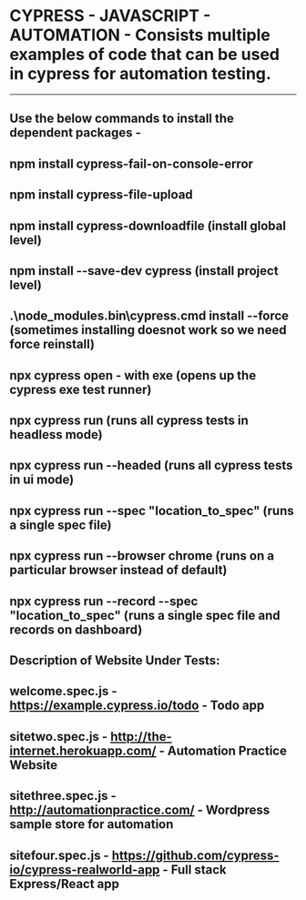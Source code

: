 # CYPRESS - JAVASCRIPT - AUTOMATION - Consists multiple examples of code that can be used in cypress for automation testing.
--------------------------------------------------------------------------------------------------------------
Use the below commands to install the dependent packages - 
--------------------------------------------------------------------------------------------------------------
npm install cypress-fail-on-console-error 
--------------------------------------------------------------------------------------------------------------
npm install cypress-file-upload
--------------------------------------------------------------------------------------------------------------
npm install cypress-downloadfile (install global level)
--------------------------------------------------------------------------------------------------------------
npm install --save-dev cypress (install project level)
--------------------------------------------------------------------------------------------------------------
.\node_modules\.bin\cypress.cmd install --force (sometimes installing doesnot work so we need force reinstall)
--------------------------------------------------------------------------------------------------------------
npx cypress open - with exe (opens up the cypress exe test runner)
--------------------------------------------------------------------------------------------------------------
npx cypress run   (runs all cypress tests in headless mode)
--------------------------------------------------------------------------------------------------------------
npx cypress run --headed   (runs all cypress tests in ui mode)
--------------------------------------------------------------------------------------------------------------
npx cypress run --spec "location_to_spec" (runs a single spec file)
--------------------------------------------------------------------------------------------------------------
npx cypress run --browser chrome (runs on a particular browser instead of default)
--------------------------------------------------------------------------------------------------------------
npx cypress run  --record --spec "location_to_spec" (runs a single spec file and records on dashboard)
--------------------------------------------------------------------------------------------------------------

Description of Website Under Tests:
--------------------------------------------------------------------------------------------------------------
welcome.spec.js -  https://example.cypress.io/todo - Todo app
--------------------------------------------------------------------------------------------------------------
sitetwo.spec.js - http://the-internet.herokuapp.com/ - Automation Practice Website
--------------------------------------------------------------------------------------------------------------
sitethree.spec.js - http://automationpractice.com/ - Wordpress sample store for automation
--------------------------------------------------------------------------------------------------------------
sitefour.spec.js - https://github.com/cypress-io/cypress-realworld-app - Full stack Express/React app 
--------------------------------------------------------------------------------------------------------------

